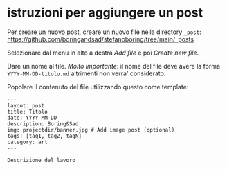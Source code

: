 # istruzioni per aggiungere un post

Per creare un nuovo post, creare un nuovo file nella directory `_post`: https://github.com/boringandsad/stefanoboring/tree/main/_posts

Selezionare dal menu in alto a destra _Add file_ e poi _Create new file_.

Dare un nome al file. *Molto importante*: il nome del file deve avere la forma `YYYY-MM-DD-titolo.md` altrimenti non verra' considerato.

Popolare il contenuto del file utilizzando questo come template:

```
---
layout: post
title: Titolo
date: YYYY-MM-DD
description: Boring&Sad
img: projectdir/banner.jpg # Add image post (optional)
tags: [tag1, tag2, tagN]
category: art
---

Descrizione del lavoro
```
